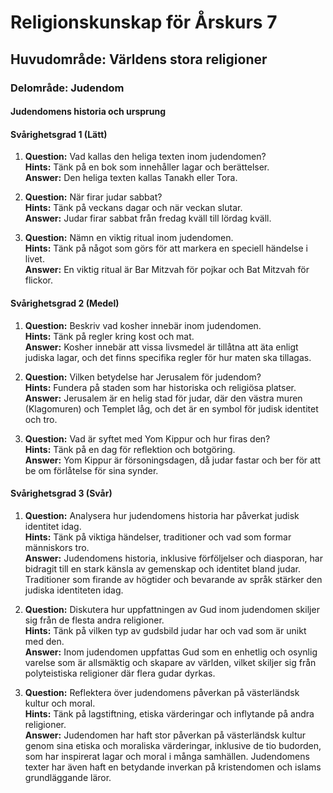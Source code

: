 # Religionskunskap för Årskurs 7

## Huvudområde: Världens stora religioner

### Delområde: Judendom

#### Judendomens historia och ursprung

#### Svårighetsgrad 1 (Lätt)
1. **Question:** Vad kallas den heliga texten inom judendomen?  
   **Hints:** Tänk på en bok som innehåller lagar och berättelser.  
   **Answer:** Den heliga texten kallas Tanakh eller Tora.

2. **Question:** När firar judar sabbat?  
   **Hints:** Tänk på veckans dagar och när veckan slutar.  
   **Answer:** Judar firar sabbat från fredag kväll till lördag kväll.

3. **Question:** Nämn en viktig ritual inom judendomen.  
   **Hints:** Tänk på något som görs för att markera en speciell händelse i livet.  
   **Answer:** En viktig ritual är Bar Mitzvah för pojkar och Bat Mitzvah för flickor.

#### Svårighetsgrad 2 (Medel)
1. **Question:** Beskriv vad kosher innebär inom judendomen.  
   **Hints:** Tänk på regler kring kost och mat.  
   **Answer:** Kosher innebär att vissa livsmedel är tillåtna att äta enligt judiska lagar, och det finns specifika regler för hur maten ska tillagas.

2. **Question:** Vilken betydelse har Jerusalem för judendom?  
   **Hints:** Fundera på staden som har historiska och religiösa platser.  
   **Answer:** Jerusalem är en helig stad för judar, där den västra muren (Klagomuren) och Templet låg, och det är en symbol för judisk identitet och tro.

3. **Question:** Vad är syftet med Yom Kippur och hur firas den?  
   **Hints:** Tänk på en dag för reflektion och botgöring.  
   **Answer:** Yom Kippur är försoningsdagen, då judar fastar och ber för att be om förlåtelse för sina synder.

#### Svårighetsgrad 3 (Svår)
1. **Question:** Analysera hur judendomens historia har påverkat judisk identitet idag.  
   **Hints:** Tänk på viktiga händelser, traditioner och vad som formar människors tro.  
   **Answer:** Judendomens historia, inklusive förföljelser och diasporan, har bidragit till en stark känsla av gemenskap och identitet bland judar. Traditioner som firande av högtider och bevarande av språk stärker den judiska identiteten idag.

2. **Question:** Diskutera hur uppfattningen av Gud inom judendomen skiljer sig från de flesta andra religioner.  
   **Hints:** Tänk på vilken typ av gudsbild judar har och vad som är unikt med den.  
   **Answer:** Inom judendomen uppfattas Gud som en enhetlig och osynlig varelse som är allsmäktig och skapare av världen, vilket skiljer sig från polyteistiska religioner där flera gudar dyrkas.

3. **Question:** Reflektera över judendomens påverkan på västerländsk kultur och moral.  
   **Hints:** Tänk på lagstiftning, etiska värderingar och inflytande på andra religioner.  
   **Answer:** Judendomen har haft stor påverkan på västerländsk kultur genom sina etiska och moraliska värderingar, inklusive de tio budorden, som har inspirerat lagar och moral i många samhällen. Judendomens texter har även haft en betydande inverkan på kristendomen och islams grundläggande läror.